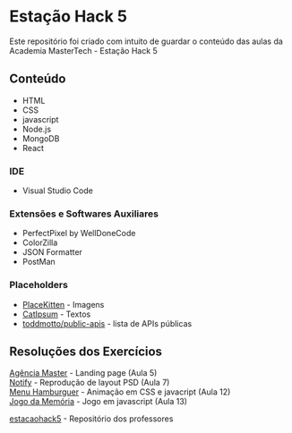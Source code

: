 ﻿# Estação Hack 5
Este repositório foi criado com intuito de guardar o conteúdo das aulas da Academia MasterTech - Estação Hack 5

## Conteúdo
* HTML
* CSS
* javascript
* Node.js
* MongoDB
* React

### IDE
* Visual Studio Code

### Extensões e Softwares Auxiliares
* PerfectPixel by WellDoneCode
* ColorZilla
* JSON Formatter
* PostMan

### Placeholders
* [PlaceKitten](https://placekitten.com/) - Imagens  
* [CatIpsum](http://www.catipsum.com/) - Textos  
* [toddmotto/public-apis](https://github.com/toddmotto/public-apis) - lista de APIs públicas  

## Resoluções dos Exercícios
[Agência Master](https://github.com/eliseak/eh-agenciaMaster) - Landing page (Aula 5)  
[Notify](https://github.com/eliseak/eh-notify) - Reprodução de layout PSD (Aula 7)  
[Menu Hamburguer](https://github.com/eliseak/eh-menuHamburguer) - Animação em CSS e javacript (Aula 12)  
[Jogo da Memória](https://github.com/eliseak/eh-jogo-da-memoria) - Jogo em javascript (Aula 13)
  
[estacaohack5](https://github.com/estacaohack5) - Repositório dos professores  
